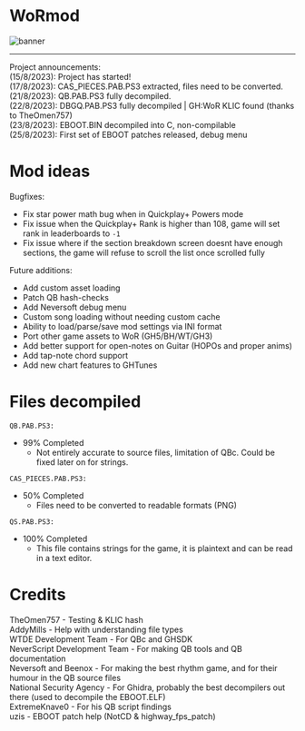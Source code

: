 # WoRmod

![banner](https://github.com/JamesIsWack/WoRmod/assets/94473358/0c7db371-b94a-46fd-8a87-1c1390771db7)

---------------------------------
Project announcements:
<br>
(15/8/2023): Project has started! 
<br>
(17/8/2023): CAS_PIECES.PAB.PS3 extracted, files need to be converted. 
<br>
(21/8/2023): QB.PAB.PS3 fully decompiled. 
<br>
(22/8/2023): DBGQ.PAB.PS3 fully decompiled | GH:WoR KLIC found (thanks to TheOmen757)
<br>
(23/8/2023): EBOOT.BIN decompiled into C, non-compilable
<br>
(25/8/2023): First set of EBOOT patches released, debug menu
# Mod ideas
Bugfixes:
  - Fix star power math bug when in Quickplay+ Powers mode
  - Fix issue when the Quickplay+ Rank is higher than 108, game will set rank in leaderboards to `-1`
  - Fix issue where if the section breakdown screen doesnt have enough sections, the game will refuse to scroll the list once scrolled fully

Future additions:
  - Add custom asset loading
  - Patch QB hash-checks
  - Add Neversoft debug menu
  - Custom song loading without needing custom cache
  - Ability to load/parse/save mod settings via INI format
  - Port other game assets to WoR (GH5/BH/WT/GH3)
  - Add better support for open-notes on Guitar (HOPOs and proper anims)
  - Add tap-note chord support
  - Add new chart features to GHTunes
# Files decompiled
`QB.PAB.PS3:`
  - 99% Completed
    - Not entirely accurate to source files, limitation of QBc. Could be fixed later on for strings.

`CAS_PIECES.PAB.PS3:`
  - 50% Completed
      - Files need to be converted to readable formats (PNG)
    
`QS.PAB.PS3:`
  - 100% Completed
    - This file contains strings for the game, it is plaintext and can be read in a text editor.
    
# Credits
TheOmen757 - Testing & KLIC hash
<br>
AddyMills - Help with understanding file types
<br>
WTDE Development Team - For QBc and GHSDK
<br>
NeverScript Development Team - For making QB tools and QB documentation
<br>
Neversoft and Beenox - For making the best rhythm game, and for their humour in the QB source files
<br>
National Security Agency - For Ghidra, probably the best decompilers out there (used to decompile the EBOOT.ELF)
<br>
ExtremeKnave0 - For his QB script findings
<br>
uzis - EBOOT patch help (NotCD & highway_fps_patch)